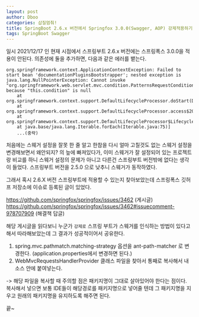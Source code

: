 ```yaml
---
layout: post
author: Dboo
categories: 삽질멈춰!
title: SpringBoot 2.6.x 버전에서 Springfox 3.0.0(Swagger, AOP) 강제적용하기
tags: SpringBoot Swagger
---
```


일시 2021/12/17 인 현재 시점에서 스프링부트 2.6.x 버전에는 스프링폭스 3.0.0을 적용이 안된다.
의존성에 둘을 추가하면, 다음과 같은 에러를 뱉는다.

~~~
org.springframework.context.ApplicationContextException: Failed to start bean 'documentationPluginsBootstrapper'; nested exception is java.lang.NullPointerException: Cannot invoke "org.springframework.web.servlet.mvc.condition.PatternsRequestCondition.getPatterns()" because "this.condition" is null
    at org.springframework.context.support.DefaultLifecycleProcessor.doStart(DefaultLifecycleProcessor.java:181)
    at org.springframework.context.support.DefaultLifecycleProcessor.access$200(DefaultLifecycleProcessor.java:54)
    at org.springframework.context.support.DefaultLifecycleProcessor$LifecycleGroup.start(DefaultLifecycleProcessor.java:356)
    at java.base/java.lang.Iterable.forEach(Iterable.java:75)]
    ...(중략)
~~~

처음에는 스웨거 설정을 잘못 한 줄 알고 한참을 다시 얼마 고칠것도 없는 스웨거 설정을 변경해보면서 왜안되지?
의 늪에 빠져있다가, 이미 스웨거가 잘 설정되어 있는 프로젝트랑 비교를 하니 스웨거 설정의 문제가 아니고
다른건 스프링부트 버전밖에 없다는 생각이 들었다. 스프링부트 버전을 2.5.0 으로 낮추니 스웨거가 동작하였다.

그래서 혹시 2.6.X 버전 스프링부트에 적용할 수 있는지 찾아보았는데 스프링폭스 깃허프 저장소에 이슈로 등록된
글이 있었다.

https://github.com/springfox/springfox/issues/3462 (게시글)  
https://github.com/springfox/springfox/issues/3462#issuecomment-978707909 (해결책 답글)

해당 게시글을 읽다보니 누군가 `강제로` 스프링 부트가 스웨거를 인식하는 방법이 있다고해서 따라해보았는데
그 결과가 성공적이어서 공유한다.

1. spring.mvc.pathmatch.matching-strategy 옵션을 ant-path-matcher 로 변경한다.
  (application.properties에서 변경하면 된다.)
2. WebMvcRequestsHandlerProvider 클래스 파일을 찾아서 통째로 복사해서 내 소스 안에 붙여넣는다.

-> 해당 파일을 복사할 때 주의할 점은 패키지명이 그대로 살아있어야 한다는 점이다. 복사해서 넣으면 보통
IDE들이 해당경로를 패키지명으로 넣어줄 텐데 그 패키지명을 지우고 원래의 패키지명을 유지하도록 해주면 된다.

끝~
